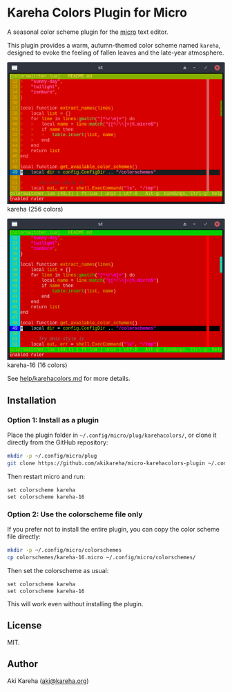 # Kareha Colors Plugin for Micro

A seasonal color scheme plugin for the
[micro](https://micro-editor.github.io/) text editor.

This plugin provides a warm, autumn-themed color scheme named `kareha`,
designed to evoke the feeling of fallen leaves and the late-year atmosphere.

![kareha-16 Lua](screenshots/kareha-lua.png)
kareha (256 colors)

![kareha-16 Lua](screenshots/kareha-16-lua.png)
kareha-16 (16 colors)

See [help/karehacolors.md](help/karehacolors.md) for more details.

## Installation

### Option 1: Install as a plugin

Place the plugin folder in `~/.config/micro/plug/karehacolors/`, or clone it
directly from the GitHub repository:

```sh
mkdir -p ~/.config/micro/plug
git clone https://github.com/akikareha/micro-karehacolors-plugin ~/.config/micro/plug/karehacolors
```

Then restart micro and run:

```
set colorscheme kareha
set colorscheme kareha-16
```

### Option 2: Use the colorscheme file only

If you prefer not to install the entire plugin, you can copy the color scheme
file directly:

```sh
mkdir -p ~/.config/micro/colorschemes
cp colorschemes/kareha-16.micro ~/.config/micro/colorschemes/
```

Then set the colorscheme as usual:

```
set colorscheme kareha
set colorscheme kareha-16
```

This will work even without installing the plugin.

## License

MIT.

## Author

Aki Kareha (aki@kareha.org)
